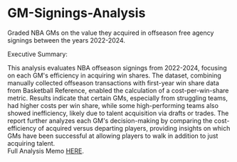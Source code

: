 # GM-Signings-Analysis
Graded NBA GMs on the value they acquired in offseason free agency signings between the years 2022-2024.

Executive Summary:

This analysis evaluates NBA offseason signings from 2022-2024, focusing on each GM's efficiency in acquiring win shares. The dataset, combining manually collected offseason transactions with first-year win share data from Basketball Reference, enabled the calculation of a cost-per-win-share metric. Results indicate that certain GMs, especially from struggling teams, had higher costs per win share, while some high-performing teams also showed inefficiency, likely due to talent acquisition via drafts or trades. The report further analyzes each GM's decision-making by comparing the cost-efficiency of acquired versus departing players, providing insights on which GMs have been successful at allowing players to walk in addition to just acquiring talent.\
Full Analysis Memo [HERE](https://docs.google.com/document/d/16X4XV_A0CSWhCvhDUxw88gzv_CskAs46/edit?usp=sharing&ouid=117233643725020281980&rtpof=true&sd=true).
